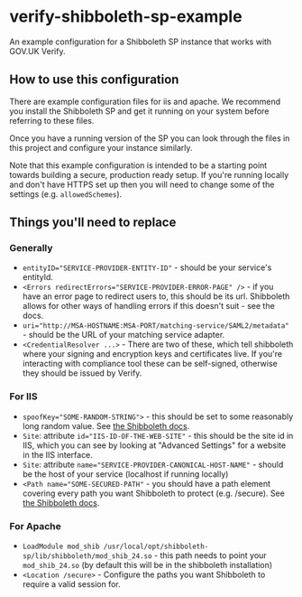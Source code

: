 verify-shibboleth-sp-example
============================

An example configuration for a Shibboleth SP instance that works with GOV.UK Verify.

How to use this configuration
-----------------------------

There are example configuration files for iis and apache. We recommend you install
the Shibboleth SP and get it running on your system before referring to these files.

Once you have a running version of the SP you can look through the files in this
project and configure your instance similarly.

Note that this example configuration is intended to be a starting point towards building a
secure, production ready setup.  If you're running locally and don't have HTTPS set up
then you will need to change some of the settings (e.g. `allowedSchemes`).

Things you'll need to replace
-----------------------------

### Generally

* `entityID="SERVICE-PROVIDER-ENTITY-ID"` - should be your service's entityId.
* `<Errors redirectErrors="SERVICE-PROVIDER-ERROR-PAGE" />` - if you have an error page to
  redirect users to, this should be its url. Shibboleth allows for other ways of handling
  errors if this doesn't suit - see the docs.
* `uri="http://MSA-HOSTNAME:MSA-PORT/matching-service/SAML2/metadata"` - should be the URL
  of your matching service adapter.
* `<CredentialResolver ...>` - There are two of these, which tell shibboleth where your
  signing and encryption keys and certificates live. If you're interacting with compliance
  tool these can be self-signed, otherwise they should be issued by Verify.

### For IIS

* `spoofKey="SOME-RANDOM-STRING">` - this should be set to some reasonably long random
  value. See [the Shibboleth
  docs](https://wiki.shibboleth.net/confluence/display/SHIB2/NativeSPInProcess).
* `Site`: attribute `id="IIS-ID-OF-THE-WEB-SITE"` - this should be the site id in IIS,
  which you can see by looking at "Advanced Settings" for a website in the IIS interface.
* `Site`: attribute `name="SERVICE-PROVIDER-CANONICAL-HOST-NAME"` - should be the host of
  your service (localhost if running locally)
* `<Path name="SOME-SECURED-PATH"` - you should have a path element covering every path you
  want Shibboleth to protect (e.g. /secure). See [the Shibboleth docs](https://wiki.shibboleth.net/confluence/display/SHIB2/NativeSPRequestMapPath).

### For Apache

* `LoadModule mod_shib /usr/local/opt/shibboleth-sp/lib/shibboleth/mod_shib_24.so` - this
  path needs to point your `mod_shib_24.so` (by default this will be in the shibboleth
  installation)
* `<Location /secure>` - Configure the paths you want Shibboleth to require a valid
  session for.

